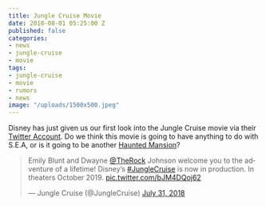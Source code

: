 ```yaml
---
title: Jungle Cruise Movie
date: 2018-08-01 05:25:00 Z
published: false
categories:
- news
- jungle-cruise
- movie
tags:
- jungle-cruise
- movie
- rumors
- news
image: "/uploads/1500x500.jpeg"
---
```


Disney has just given us our first look into the Jungle Cruise movie via their [Twitter Account](https://twitter.com/JungleCruise). Do we think this movie is going to have anything to do with S.E.A, or is it going to be another [Haunted Mansion](https://www.imdb.com/title/tt0338094/)?

<blockquote class="twitter-tweet" data-lang="en"><p lang="en" dir="ltr">Emily Blunt and Dwayne <a href="https://twitter.com/TheRock?ref_src=twsrc%5Etfw">@TheRock</a> Johnson welcome you to the adventure of a lifetime! Disney’s <a href="https://twitter.com/hashtag/JungleCruise?src=hash&amp;ref_src=twsrc%5Etfw">#JungleCruise</a> is now in production. In theaters October 2019. <a href="https://t.co/bJM4DQoj62">pic.twitter.com/bJM4DQoj62</a></p>&mdash; Jungle Cruise (@JungleCruise) <a href="https://twitter.com/JungleCruise/status/1024341669309603840?ref_src=twsrc%5Etfw">July 31, 2018</a></blockquote>
<script async src="https://platform.twitter.com/widgets.js" charset="utf-8"></script>
